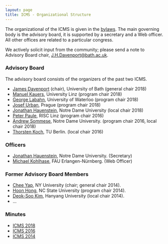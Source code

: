```yaml
---
layout: page
title: ICMS - Organizational Structure
---
```


The organizational of the ICMS is given in the [bylaws](/bylaws/). The main governing body is the advisory board, it is supported by a secretary and a Web officer. All other offices are related to a particular congress.

We actively solicit input from the community; please send a note to Advisory Board chair, [J.H.Davenport@bath.ac.uk](mailto:J.H.Davenport@bath.ac.uk).

### Advisory Board

The advisory board consists of the organizers of the past two ICMS.

 * [James Davenport](http://people.bath.ac.uk/masjhd/) (chair), University of Bath (general chair  2018)
 * [Manuel Kauers](http://www.kauers.de/), University Linz (program chair 2018)
 * [George Labahn](https://cs.uwaterloo.ca/~glabahn/), University of Waterloo (program chair 2018)
 * [Josef Urban](https://www.ciirc.cvut.cz/~urbanjo3/), Prague (program chair 2018)
 * [Jonathan Hauenstein](https://www3.nd.edu/~jhauenst/), Notre Dame University (local chair 2018)
 * [Peter Paule](mailto:Peter.Paule@risc.uni-linz.ac.at), RISC Linz (program chair 2016)
 * [Andrew Sommese](mailto:sommese@nd.edu), Notre Dame University. (program chair 2016,
   local chair 2018)
 * [Thorsten Koch](mailto:koch@zib.de), TU Berlin. (local chair 2016)

### Officers

 * [Jonathan Hauenstein](mailto:hauenstein@nd.edu), Notre Dame University. (Secretary)
 * [Michael Kohlhase](mailto:michael.kohlhase@fau.de), FAU Erlangen-Nürnberg. (Web Officer) 


### Former Advisory Board Members

 * [Chee Yap](mailto:yap@cs.nyu.edu), NY University (chair; general chair 2014).
 * [Hoon Hong](mailto:hong@ncsu.edu), NC State University (program chair 2014).
 * [Deok-Soo Kim](mailto:dskim@hanyang.ac.kr), Hanyang University (local chair 2014).
 * ... 

### Minutes
 * [ICMS 2018](Minutes/Minutes_ICMS_2018.pdf)
 * [ICMS 2016](Minutes/Minutes_ICMS_2016.pdf)
 * [ICMS 2014](Minutes/Minutes_ICMS_2014.pdf)
 
